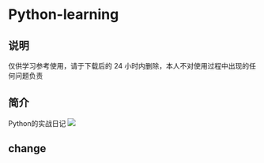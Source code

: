 # Python-learning
## 说明
仅供学习参考使用，请于下载后的 24 小时内删除，本人不对使用过程中出现的任何问题负责
## 简介
Python的实战日记
![](https://repository-images.githubusercontent.com/335015864/a69af080-64f1-11eb-8845-4595e1c89bc5)
## change

